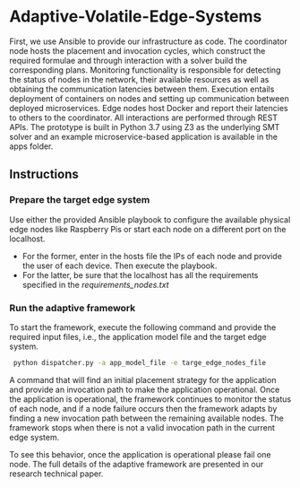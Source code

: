 # Adaptive-Volatile-Edge-Systems

First, we use Ansible to provide our infrastructure as code. The coordinator node hosts the placement and invocation cycles, which construct the required formulae and through interaction with a solver build the corresponding plans. 
Monitoring functionality is responsible for detecting the status of nodes in the network, their available resources as well as obtaining the communication latencies between them. Execution entails deployment of containers on nodes and setting up communication between deployed microservices. Edge nodes host Docker and report their latencies to others to the coordinator. All interactions are performed through REST APIs. The prototype is built in Python 3.7 using Z3 as the underlying SMT solver and an example microservice-based application is available in the apps folder.

## Instructions

### Prepare the target edge system 

Use either the provided Ansible playbook to configure the available physical edge nodes like Raspberry Pis or start each node on a different port on the localhost. 
*  For the former, enter in the hosts file the IPs of each node and provide the user of each device. Then execute the playbook.
*  For the latter, be sure that the localhost has all the requirements specified in the *requirements_nodes.txt*

### Run the adaptive framework

To start the framework, execute the following command and provide the required input files, i.e., the application model file and the target edge system.

```bash
 python dispatcher.py -a app_model_file -e targe_edge_nodes_file
```

A command that will find an initial placement strategy for the application and provide an invocation path to make the application operational. Once the application is operational, the framework continues to monitor the status of each node, and if a node failure occurs then the framework adapts by finding a new invocation path between the remaining available nodes. The framework stops when there is not a valid invocation path in the current edge system.

To see this behavior, once the application is operational please fail one node. The full details of the adaptive framework are presented in our research technical paper.

